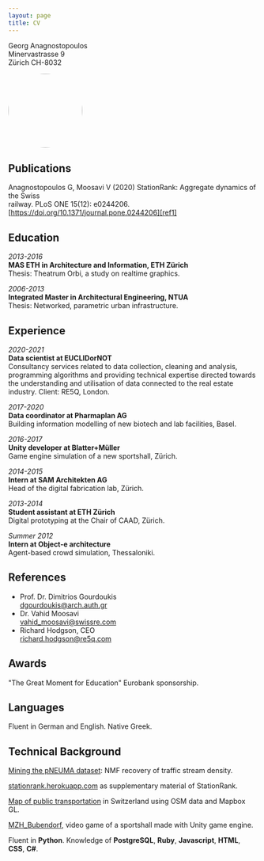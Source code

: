 ```yaml
---
layout: page
title: CV
---
```

Georg Anagnostopoulos<br>
Minervastrasse 9<br>
Zürich CH-8032

<img src="https://github.com/GAnagno/myblog/blob/gh-pages/assets/images/Profilbild.jpg?raw=true" height="auto" width="150" style="border-radius:50%">

Publications
----------
Anagnostopoulos G, Moosavi V (2020)
StationRank: Aggregate dynamics of the Swiss  
railway. PLoS ONE 15(12): e0244206. [https://doi.org/10.1371/journal.pone.0244206][ref1]  

Education
----------
*2013-2016*  
**MAS ETH in Architecture and Information, ETH Zürich**  
Thesis: Theatrum Orbi, a study on realtime graphics.  

*2006-2013*  
**Integrated Master in Architectural Engineering, NTUA**  
Thesis: Networked, parametric urban infrastructure.

Experience
----------
*2020-2021*  
**Data scientist at EUCLIDorNOT**  
Consultancy services related to data collection, cleaning and analysis, programming algorithms and providing technical expertise directed towards the understanding and utilisation of data connected to the real estate industry. Client: RE5Q, London.  

*2017-2020*  
**Data coordinator at Pharmaplan AG**  
Building information modelling of new biotech and lab facilities, Basel.  

*2016-2017*  
**Unity developer at Blatter+Müller**  
Game engine simulation of a new sportshall, Zürich.  

*2014-2015*  
**Intern at SAM Architekten AG**  
Head of the digital fabrication lab, Zürich.  

*2013-2014*  
**Student assistant at ETH Zürich**  
Digital prototyping at the Chair of CAAD, Zürich.

*Summer 2012*  
**Intern at Object-e architecture**  
Agent-based crowd simulation, Thessaloniki.

References
--------------------
- Prof. Dr. Dimitrios Gourdoukis  
[dgourdoukis@arch.auth.gr](mailto:dgourdoukis@arch.auth.gr)
- Dr. Vahid Moosavi  
[vahid_moosavi@swissre.com](mailto:vahid_moosavi@swissre.com)
- Richard Hodgson, CEO  
[richard.hodgson@re5q.com](mailto:richard.hodgson@re5q.com)

Awards
---------
"The Great Moment for Education" Eurobank sponsorship.

Languages
---------
Fluent in German and English. Native Greek.

Technical Background
--------------------
[Mining the pNEUMA dataset][ref2]: NMF recovery of traffic stream density.

[stationrank.herokuapp.com][ref3] as supplementary material of StationRank.

[Map of public transportation][ref4] in Switzerland using OSM data and Mapbox GL.

[MZH_Bubendorf][ref5], video game of a sportshall made with Unity game engine.

Fluent in **Python**. Knowledge of **PostgreSQL**, **Ruby**, **Javascript**, **HTML**, **CSS**, **C#**.

[ref1]: https://doi.org/10.1371/journal.pone.0244206
[ref2]: https://ganagno.github.io/myblog/2021/02/28/mining-the-pneuma-dataset.html
[ref3]: https://stationrank.herokuapp.com/
[ref4]: https://ganagno.github.io/maps/che.html
[ref5]: http://anagno.com/MZH_Bubendorf/
